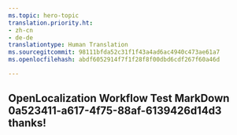 ```yaml
---
ms.topic: hero-topic
translation.priority.ht:
- zh-cn
- de-de
translationtype: Human Translation
ms.sourcegitcommit: 98111bfda52c31f1f43a4ad6ac4940c473ae61a7
ms.openlocfilehash: abdf6052914f7f1f28f8f00dbd6cdf267f60a46d

---
```

## OpenLocalization Workflow Test MarkDown 0a523411-a617-4f75-88af-6139426d14d3 thanks!



<!--HONumber=Aug16_HO4-->


